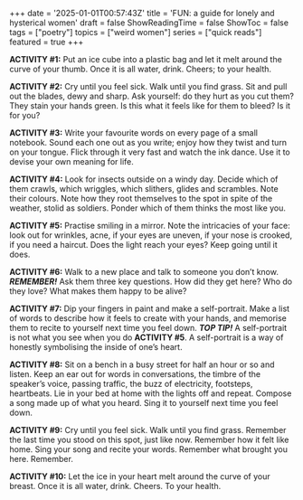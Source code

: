 +++
date = '2025-01-01T00:57:43Z'
title = 'FUN: a guide for lonely and hysterical women'
draft = false
ShowReadingTime = false
ShowToc = false
tags = ["poetry"]
topics = ["weird women"]
series = ["quick reads"]
featured = true
+++

**ACTIVITY #1:** Put an ice cube into a plastic bag and let it melt around the curve of your thumb. Once it is all water, drink. Cheers; to your health.

**ACTIVITY #2:** Cry until you feel sick. Walk until you find grass. Sit and pull out the blades, dewy and sharp. Ask yourself: do they hurt as you cut them? They stain your hands green. Is this what it feels like for them to bleed? Is it for you? 

**ACTIVITY #3:** Write your favourite words on every page of a small notebook. Sound each one out as you write; enjoy how they twist and turn on your tongue. Flick through it very fast and watch the ink dance. Use it to devise your own meaning for life.

**ACTIVITY #4:** Look for insects outside on a windy day. Decide which of them crawls, which wriggles, which slithers, glides and scrambles. Note their colours. Note how they root themselves to the spot in spite of the weather, stolid as soldiers. Ponder which of them thinks the most like you.  

**ACTIVITY #5:** Practise smiling in a mirror. Note the intricacies of your face: look out for wrinkles, acne, if your eyes are uneven, if your nose is crooked, if you need a haircut. Does the light reach your eyes? Keep going until it does.  

**ACTIVITY #6:** Walk to a new place and talk to someone you don’t know. ***REMEMBER!*** Ask them three key questions. How did they get here? Who do they love? What makes them happy to be alive?

**ACTIVITY #7:** Dip your fingers in paint and make a self-portrait. Make a list of words to describe how it feels to create with your hands, and memorise them to recite to yourself next time you feel down. ***TOP TIP!*** A self-portrait is not what you see when you do **ACTIVITY #5**. A self-portrait is a way of honestly symbolising the inside of one’s heart.

**ACTIVITY #8:** Sit on a bench in a busy street for half an hour or so and listen. Keep an ear out for words in conversations, the timbre of the speaker’s voice, passing traffic, the buzz of electricity, footsteps, heartbeats. Lie in your bed at home with the lights off and repeat. Compose a song made up of what you heard. Sing it to yourself next time you feel down.

**ACTIVITY #9:** Cry until you feel sick. Walk until you find grass. Remember the last time you stood on this spot, just like now. Remember how it felt like home. Sing your song and recite your words. Remember what brought you here. Remember.

**ACTIVITY #10:** Let the ice in your heart melt around the curve of your breast. Once it is all water, drink. Cheers. To your health.